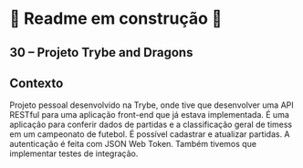 # 🚧 Readme em construção 🚧

## 30 – Projeto Trybe and Dragons

## Contexto

Projeto pessoal desenvolvido na Trybe, onde tive que desenvolver uma API RESTful para uma aplicação front-end que já estava implementada. É uma aplicação para conferir dados de partidas e a classificação geral de timess em um campeonato de futebol. É possível cadastrar e atualizar partidas. A autenticação é feita com JSON Web Token. Também tivemos que implementar testes de integração.
